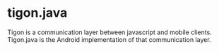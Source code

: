 # tigon.java
Tigon is a communication layer between javascript and mobile clients. Tigon.java is the Android implementation of that communication layer.
